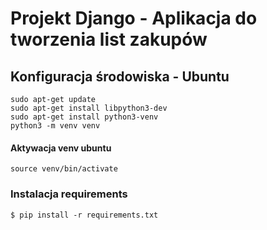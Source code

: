 # Projekt Django - Aplikacja do tworzenia list zakupów
### 


## Konfiguracja środowiska - Ubuntu
````
sudo apt-get update
sudo apt-get install libpython3-dev
sudo apt-get install python3-venv
python3 -m venv venv
````
#### Aktywacja venv ubuntu
````
source venv/bin/activate
````
### Instalacja requirements
````
$ pip install -r requirements.txt



